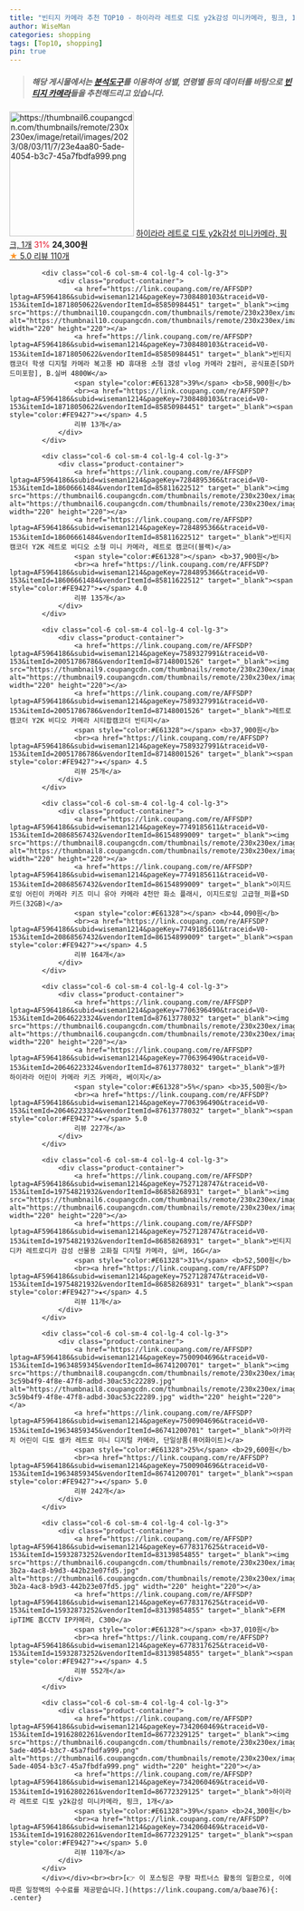 ```yaml
---
title: "빈티지 카메라 추천 TOP10 - 하이라라 레트로 디토 y2k감성 미니카메라, 핑크, 1개"
author: WiseMan
categories: shopping
tags: [Top10, shopping]
pin: true
---
```


> ##### 해당 게시물에서는 [**분석도구**](https://itemscout.io/)를 이용하여 **성별**, **연령별** 등의 데이터를 바탕으로 [**빈티지 카메라**](https://link.coupang.com/a/baae76)들을 추천해드리고 있습니다.
<div class="container"><div class="row">
            <div class="col-6 col-sm-4 col-lg-4 col-lg-3">
                <div class="product-container">
                    <a href="https://link.coupang.com/re/AFFSDP?lptag=AF5964186&subid=wiseman1214&pageKey=7342060469&traceid=V0-153&itemId=19162802261&vendorItemId=86772329125" target="_blank"><img src="https://thumbnail6.coupangcdn.com/thumbnails/remote/230x230ex/image/retail/images/2023/08/03/11/7/23e4aa80-5ade-4054-b3c7-45a7fbdfa999.png" alt="https://thumbnail6.coupangcdn.com/thumbnails/remote/230x230ex/image/retail/images/2023/08/03/11/7/23e4aa80-5ade-4054-b3c7-45a7fbdfa999.png" width="220" height="220"></a>
                    <a href="https://link.coupang.com/re/AFFSDP?lptag=AF5964186&subid=wiseman1214&pageKey=7342060469&traceid=V0-153&itemId=19162802261&vendorItemId=86772329125" target="_blank">하이라라 레트로 디토 y2k감성 미니카메라, 핑크, 1개</a>
                    <span style="color:#E61328">31%</span> <b>24,300원</b>
                    <br><a href="https://link.coupang.com/re/AFFSDP?lptag=AF5964186&subid=wiseman1214&pageKey=7342060469&traceid=V0-153&itemId=19162802261&vendorItemId=86772329125" target="_blank"><span style="color:#FE9427">★</span> 5.0
                    리뷰 110개</a>
                </div>
            </div>
            
            <div class="col-6 col-sm-4 col-lg-4 col-lg-3">
                <div class="product-container">
                    <a href="https://link.coupang.com/re/AFFSDP?lptag=AF5964186&subid=wiseman1214&pageKey=7308480103&traceid=V0-153&itemId=18718050622&vendorItemId=85850984451" target="_blank"><img src="https://thumbnail10.coupangcdn.com/thumbnails/remote/230x230ex/image/vendor_inventory/08f1/a6ba07f76773c2ba8a9282e0d2985f56ec3bed155d67d55e092aaf375446.png" alt="https://thumbnail10.coupangcdn.com/thumbnails/remote/230x230ex/image/vendor_inventory/08f1/a6ba07f76773c2ba8a9282e0d2985f56ec3bed155d67d55e092aaf375446.png" width="220" height="220"></a>
                    <a href="https://link.coupang.com/re/AFFSDP?lptag=AF5964186&subid=wiseman1214&pageKey=7308480103&traceid=V0-153&itemId=18718050622&vendorItemId=85850984451" target="_blank">빈티지 캠코더 학생 디지털 카메라 복고풍 HD 휴대용 소형 갬성 vlog 카메라 2컬러, 공식표준[SD카드미포함], B.실버 4800W</a>
                    <span style="color:#E61328">39%</span> <b>58,900원</b>
                    <br><a href="https://link.coupang.com/re/AFFSDP?lptag=AF5964186&subid=wiseman1214&pageKey=7308480103&traceid=V0-153&itemId=18718050622&vendorItemId=85850984451" target="_blank"><span style="color:#FE9427">★</span> 4.5
                    리뷰 13개</a>
                </div>
            </div>
            
            <div class="col-6 col-sm-4 col-lg-4 col-lg-3">
                <div class="product-container">
                    <a href="https://link.coupang.com/re/AFFSDP?lptag=AF5964186&subid=wiseman1214&pageKey=7284895366&traceid=V0-153&itemId=18606661484&vendorItemId=85811622512" target="_blank"><img src="https://thumbnail6.coupangcdn.com/thumbnails/remote/230x230ex/image/vendor_inventory/1ec2/75ca34c813b1c0527b68d6fc7e08706c8b279a24aef9d96bf1b527ef6208.jpg" alt="https://thumbnail6.coupangcdn.com/thumbnails/remote/230x230ex/image/vendor_inventory/1ec2/75ca34c813b1c0527b68d6fc7e08706c8b279a24aef9d96bf1b527ef6208.jpg" width="220" height="220"></a>
                    <a href="https://link.coupang.com/re/AFFSDP?lptag=AF5964186&subid=wiseman1214&pageKey=7284895366&traceid=V0-153&itemId=18606661484&vendorItemId=85811622512" target="_blank">빈티지 캠코더 Y2K 레트로 비디오 소형 미니 카메라, 레트로 캠코더(블랙)</a>
                    <span style="color:#E61328"></span> <b>37,900원</b>
                    <br><a href="https://link.coupang.com/re/AFFSDP?lptag=AF5964186&subid=wiseman1214&pageKey=7284895366&traceid=V0-153&itemId=18606661484&vendorItemId=85811622512" target="_blank"><span style="color:#FE9427">★</span> 4.0
                    리뷰 135개</a>
                </div>
            </div>
            
            <div class="col-6 col-sm-4 col-lg-4 col-lg-3">
                <div class="product-container">
                    <a href="https://link.coupang.com/re/AFFSDP?lptag=AF5964186&subid=wiseman1214&pageKey=7589327991&traceid=V0-153&itemId=20051786786&vendorItemId=87148001526" target="_blank"><img src="https://thumbnail9.coupangcdn.com/thumbnails/remote/230x230ex/image/vendor_inventory/9e62/7c2e1ae36493da43d47c07cb095cdf98c0cd3cf1d4f0642c625d186f5f68.png" alt="https://thumbnail9.coupangcdn.com/thumbnails/remote/230x230ex/image/vendor_inventory/9e62/7c2e1ae36493da43d47c07cb095cdf98c0cd3cf1d4f0642c625d186f5f68.png" width="220" height="220"></a>
                    <a href="https://link.coupang.com/re/AFFSDP?lptag=AF5964186&subid=wiseman1214&pageKey=7589327991&traceid=V0-153&itemId=20051786786&vendorItemId=87148001526" target="_blank">레트로 캠코더 Y2K 비디오 카메라 시티팝캠코더 빈티지</a>
                    <span style="color:#E61328"></span> <b>37,900원</b>
                    <br><a href="https://link.coupang.com/re/AFFSDP?lptag=AF5964186&subid=wiseman1214&pageKey=7589327991&traceid=V0-153&itemId=20051786786&vendorItemId=87148001526" target="_blank"><span style="color:#FE9427">★</span> 4.5
                    리뷰 25개</a>
                </div>
            </div>
            
            <div class="col-6 col-sm-4 col-lg-4 col-lg-3">
                <div class="product-container">
                    <a href="https://link.coupang.com/re/AFFSDP?lptag=AF5964186&subid=wiseman1214&pageKey=7749185611&traceid=V0-153&itemId=20868567432&vendorItemId=86154899009" target="_blank"><img src="https://thumbnail8.coupangcdn.com/thumbnails/remote/230x230ex/image/vendor_inventory/bbfe/cbf995f6748efd94b462f15c30951dd69d681110d08d5e8206acd8f2a2b1.jpg" alt="https://thumbnail8.coupangcdn.com/thumbnails/remote/230x230ex/image/vendor_inventory/bbfe/cbf995f6748efd94b462f15c30951dd69d681110d08d5e8206acd8f2a2b1.jpg" width="220" height="220"></a>
                    <a href="https://link.coupang.com/re/AFFSDP?lptag=AF5964186&subid=wiseman1214&pageKey=7749185611&traceid=V0-153&itemId=20868567432&vendorItemId=86154899009" target="_blank">이지드로잉 어린이 카메라 키즈 미니 유아 카메라 4천만 화소 플래시, 이지드로잉 고급형_퍼플+SD카드(32GB)</a>
                    <span style="color:#E61328"></span> <b>44,090원</b>
                    <br><a href="https://link.coupang.com/re/AFFSDP?lptag=AF5964186&subid=wiseman1214&pageKey=7749185611&traceid=V0-153&itemId=20868567432&vendorItemId=86154899009" target="_blank"><span style="color:#FE9427">★</span> 4.5
                    리뷰 164개</a>
                </div>
            </div>
            
            <div class="col-6 col-sm-4 col-lg-4 col-lg-3">
                <div class="product-container">
                    <a href="https://link.coupang.com/re/AFFSDP?lptag=AF5964186&subid=wiseman1214&pageKey=7706396490&traceid=V0-153&itemId=20646223324&vendorItemId=87613778032" target="_blank"><img src="https://thumbnail6.coupangcdn.com/thumbnails/remote/230x230ex/image/vendor_inventory/4a08/0c5f4a6d442cfb2b740e32d5e7aad42b54b5e6ff54ee9a8f9a09b7a73a41.png" alt="https://thumbnail6.coupangcdn.com/thumbnails/remote/230x230ex/image/vendor_inventory/4a08/0c5f4a6d442cfb2b740e32d5e7aad42b54b5e6ff54ee9a8f9a09b7a73a41.png" width="220" height="220"></a>
                    <a href="https://link.coupang.com/re/AFFSDP?lptag=AF5964186&subid=wiseman1214&pageKey=7706396490&traceid=V0-153&itemId=20646223324&vendorItemId=87613778032" target="_blank">셀카 하이라라 어린이 카메라 키즈 카메라, 베이지</a>
                    <span style="color:#E61328">5%</span> <b>35,500원</b>
                    <br><a href="https://link.coupang.com/re/AFFSDP?lptag=AF5964186&subid=wiseman1214&pageKey=7706396490&traceid=V0-153&itemId=20646223324&vendorItemId=87613778032" target="_blank"><span style="color:#FE9427">★</span> 5.0
                    리뷰 227개</a>
                </div>
            </div>
            
            <div class="col-6 col-sm-4 col-lg-4 col-lg-3">
                <div class="product-container">
                    <a href="https://link.coupang.com/re/AFFSDP?lptag=AF5964186&subid=wiseman1214&pageKey=7527128747&traceid=V0-153&itemId=19754821932&vendorItemId=86858268931" target="_blank"><img src="https://thumbnail6.coupangcdn.com/thumbnails/remote/230x230ex/image/vendor_inventory/bd1d/14152ee5f64702f3221c55dd2ae599e41363768c442b47dfc13267a4f3fd.png" alt="https://thumbnail6.coupangcdn.com/thumbnails/remote/230x230ex/image/vendor_inventory/bd1d/14152ee5f64702f3221c55dd2ae599e41363768c442b47dfc13267a4f3fd.png" width="220" height="220"></a>
                    <a href="https://link.coupang.com/re/AFFSDP?lptag=AF5964186&subid=wiseman1214&pageKey=7527128747&traceid=V0-153&itemId=19754821932&vendorItemId=86858268931" target="_blank">빈티지디카 레트로디카 감성 선물용 고화질 디지털 카메라, 실버, 16G</a>
                    <span style="color:#E61328">31%</span> <b>52,500원</b>
                    <br><a href="https://link.coupang.com/re/AFFSDP?lptag=AF5964186&subid=wiseman1214&pageKey=7527128747&traceid=V0-153&itemId=19754821932&vendorItemId=86858268931" target="_blank"><span style="color:#FE9427">★</span> 4.5
                    리뷰 11개</a>
                </div>
            </div>
            
            <div class="col-6 col-sm-4 col-lg-4 col-lg-3">
                <div class="product-container">
                    <a href="https://link.coupang.com/re/AFFSDP?lptag=AF5964186&subid=wiseman1214&pageKey=7500904696&traceid=V0-153&itemId=19634859345&vendorItemId=86741200701" target="_blank"><img src="https://thumbnail8.coupangcdn.com/thumbnails/remote/230x230ex/image/retail/images/2181945650352210-3c59b4f9-4f8e-47f8-adbd-30ac53c22289.jpg" alt="https://thumbnail8.coupangcdn.com/thumbnails/remote/230x230ex/image/retail/images/2181945650352210-3c59b4f9-4f8e-47f8-adbd-30ac53c22289.jpg" width="220" height="220"></a>
                    <a href="https://link.coupang.com/re/AFFSDP?lptag=AF5964186&subid=wiseman1214&pageKey=7500904696&traceid=V0-153&itemId=19634859345&vendorItemId=86741200701" target="_blank">아카라치 어린이 디토 셀카 레트로 미니 디지털 카메라, 단일상품(퓨어화이트)</a>
                    <span style="color:#E61328">25%</span> <b>29,600원</b>
                    <br><a href="https://link.coupang.com/re/AFFSDP?lptag=AF5964186&subid=wiseman1214&pageKey=7500904696&traceid=V0-153&itemId=19634859345&vendorItemId=86741200701" target="_blank"><span style="color:#FE9427">★</span> 5.0
                    리뷰 242개</a>
                </div>
            </div>
            
            <div class="col-6 col-sm-4 col-lg-4 col-lg-3">
                <div class="product-container">
                    <a href="https://link.coupang.com/re/AFFSDP?lptag=AF5964186&subid=wiseman1214&pageKey=6778317625&traceid=V0-153&itemId=15932873252&vendorItemId=83139854855" target="_blank"><img src="https://thumbnail6.coupangcdn.com/thumbnails/remote/230x230ex/image/retail/images/2022/09/16/11/2/ee2b2b11-3b2a-4ac8-b9d3-442b23e07fd5.jpg" alt="https://thumbnail6.coupangcdn.com/thumbnails/remote/230x230ex/image/retail/images/2022/09/16/11/2/ee2b2b11-3b2a-4ac8-b9d3-442b23e07fd5.jpg" width="220" height="220"></a>
                    <a href="https://link.coupang.com/re/AFFSDP?lptag=AF5964186&subid=wiseman1214&pageKey=6778317625&traceid=V0-153&itemId=15932873252&vendorItemId=83139854855" target="_blank">EFM ipTIME 홈CCTV IP카메라, C300</a>
                    <span style="color:#E61328"></span> <b>37,010원</b>
                    <br><a href="https://link.coupang.com/re/AFFSDP?lptag=AF5964186&subid=wiseman1214&pageKey=6778317625&traceid=V0-153&itemId=15932873252&vendorItemId=83139854855" target="_blank"><span style="color:#FE9427">★</span> 4.5
                    리뷰 552개</a>
                </div>
            </div>
            
            <div class="col-6 col-sm-4 col-lg-4 col-lg-3">
                <div class="product-container">
                    <a href="https://link.coupang.com/re/AFFSDP?lptag=AF5964186&subid=wiseman1214&pageKey=7342060469&traceid=V0-153&itemId=19162802261&vendorItemId=86772329125" target="_blank"><img src="https://thumbnail6.coupangcdn.com/thumbnails/remote/230x230ex/image/retail/images/2023/08/03/11/7/23e4aa80-5ade-4054-b3c7-45a7fbdfa999.png" alt="https://thumbnail6.coupangcdn.com/thumbnails/remote/230x230ex/image/retail/images/2023/08/03/11/7/23e4aa80-5ade-4054-b3c7-45a7fbdfa999.png" width="220" height="220"></a>
                    <a href="https://link.coupang.com/re/AFFSDP?lptag=AF5964186&subid=wiseman1214&pageKey=7342060469&traceid=V0-153&itemId=19162802261&vendorItemId=86772329125" target="_blank">하이라라 레트로 디토 y2k감성 미니카메라, 핑크, 1개</a>
                    <span style="color:#E61328">39%</span> <b>24,300원</b>
                    <br><a href="https://link.coupang.com/re/AFFSDP?lptag=AF5964186&subid=wiseman1214&pageKey=7342060469&traceid=V0-153&itemId=19162802261&vendorItemId=86772329125" target="_blank"><span style="color:#FE9427">★</span> 5.0
                    리뷰 110개</a>
                </div>
            </div>
            </div></div><br><br>[👉 이 포스팅은 쿠팡 파트너스 활동의 일환으로, 이에 따른 일정액의 수수료를 제공받습니다.](https://link.coupang.com/a/baae76){: .center}